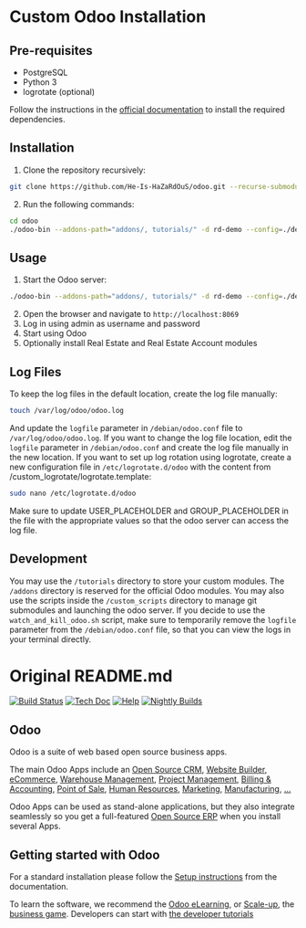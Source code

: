 # Custom Odoo Installation
## Pre-requisites
- PostgreSQL
- Python 3
- logrotate (optional)

Follow the instructions in the [official documentation](https://www.odoo.com/documentation/17.0/administration/install/install.html) to install the required dependencies.

## Installation
1. Clone the repository recursively:
```bash
git clone https://github.com/He-Is-HaZaRdOuS/odoo.git --recurse-submodules
```
2. Run the following commands:
```bash
cd odoo
./odoo-bin --addons-path="addons/, tutorials/" -d rd-demo --config=./debian/odoo.conf -s
```

## Usage
1. Start the Odoo server:
```bash
./odoo-bin --addons-path="addons/, tutorials/" -d rd-demo --config=./debian/odoo.conf
```
2. Open the browser and navigate to `http://localhost:8069`
3. Log in using admin as username and password
4. Start using Odoo
5. Optionally install Real Estate and Real Estate Account modules

## Log Files
To keep the log files in the default location, create the log file manually:
```bash
touch /var/log/odoo/odoo.log
```
And update the `logfile` parameter in `/debian/odoo.conf` file to `/var/log/odoo/odoo.log`.
If you want to change the log file location, edit the `logfile` parameter in `/debian/odoo.conf` and create the log file manually in the new location.
If you want to set up log rotation using logrotate, create a new configuration file in `/etc/logrotate.d/odoo` with the content from /custom_logrotate/logrotate.template:
```bash
sudo nano /etc/logrotate.d/odoo
```
Make sure to update USER_PLACEHOLDER and GROUP_PLACEHOLDER in the file with the appropriate values so that the odoo server can access the log file.

## Development
You may use the `/tutorials` directory to store your custom modules. The `/addons` directory is reserved for the official Odoo modules.
You may also use the scripts inside the `/custom_scripts` directory to manage git submodules and launching the odoo server.
If you decide to use the `watch_and_kill_odoo.sh` script, make sure to temporarily remove the `logfile` parameter from the `/debian/odoo.conf` file, so that you can view the logs in your terminal directly.

# Original README.md

[![Build Status](https://runbot.odoo.com/runbot/badge/flat/1/master.svg)](https://runbot.odoo.com/runbot)
[![Tech Doc](https://img.shields.io/badge/master-docs-875A7B.svg?style=flat&colorA=8F8F8F)](https://www.odoo.com/documentation/17.0)
[![Help](https://img.shields.io/badge/master-help-875A7B.svg?style=flat&colorA=8F8F8F)](https://www.odoo.com/forum/help-1)
[![Nightly Builds](https://img.shields.io/badge/master-nightly-875A7B.svg?style=flat&colorA=8F8F8F)](https://nightly.odoo.com/)

Odoo
----

Odoo is a suite of web based open source business apps.

The main Odoo Apps include an <a href="https://www.odoo.com/page/crm">Open Source CRM</a>,
<a href="https://www.odoo.com/app/website">Website Builder</a>,
<a href="https://www.odoo.com/app/ecommerce">eCommerce</a>,
<a href="https://www.odoo.com/app/inventory">Warehouse Management</a>,
<a href="https://www.odoo.com/app/project">Project Management</a>,
<a href="https://www.odoo.com/app/accounting">Billing &amp; Accounting</a>,
<a href="https://www.odoo.com/app/point-of-sale-shop">Point of Sale</a>,
<a href="https://www.odoo.com/app/employees">Human Resources</a>,
<a href="https://www.odoo.com/app/social-marketing">Marketing</a>,
<a href="https://www.odoo.com/app/manufacturing">Manufacturing</a>,
<a href="https://www.odoo.com/">...</a>

Odoo Apps can be used as stand-alone applications, but they also integrate seamlessly so you get
a full-featured <a href="https://www.odoo.com">Open Source ERP</a> when you install several Apps.

Getting started with Odoo
-------------------------

For a standard installation please follow the <a href="https://www.odoo.com/documentation/17.0/administration/install/install.html">Setup instructions</a>
from the documentation.

To learn the software, we recommend the <a href="https://www.odoo.com/slides">Odoo eLearning</a>, or <a href="https://www.odoo.com/page/scale-up-business-game">Scale-up</a>, the <a href="https://www.odoo.com/page/scale-up-business-game">business game</a>. Developers can start with <a href="https://www.odoo.com/documentation/17.0/developer/howtos.html">the developer tutorials</a>
